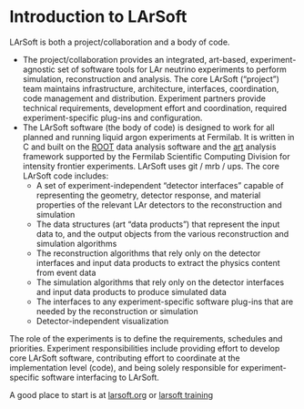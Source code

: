# Introduction to LArSoft

LArSoft is both a project/collaboration and a body of code.

-   The project/collaboration provides an integrated, art-based, experiment-agnostic set of software tools for LAr neutrino experiments to perform simulation, reconstruction and analysis. The core LArSoft (“project”) team maintains infrastructure, architecture, interfaces, coordination, code management and distribution. Experiment partners provide technical requirements, development effort and coordination, required experiment-specific plug-ins and configuration.
-   The LArSoft software (the body of code) is designed to work for all planned and running liquid argon experiments at Fermilab. It is written in C and built on the [ROOT](https://root.cern.ch) data analysis software and the [art](https://cdcvs.fnal.gov/redmine/projects/art) analysis framework supported by the Fermilab Scientific Computing Division for intensity frontier experiments. LArSoft uses git / mrb / ups. The core LArSoft code includes:
    -   A set of experiment-independent “detector interfaces” capable of representing the geometry, detector response, and material properties of the relevant LAr detectors to the reconstruction and simulation
    -   The data structures (art “data products”) that represent the input data to, and the output objects from the various reconstruction and simulation algorithms
    -   The reconstruction algorithms that rely only on the detector interfaces and input data products to extract the physics content from event data
    -   The simulation algorithms that rely only on the detector interfaces and input data products to produce simulated data
    -   The interfaces to any experiment-specific software plug-ins that are needed by the reconstruction or simulation
    -   Detector-independent visualization

The role of the experiments is to define the requirements, schedules and priorities. Experiment responsibilities include providing effort to develop core LArSoft software, contributing effort to coordinate at the implementation level (code), and being solely responsible for experiment-specific software interfacing to LArSoft.

A good place to start is at [larsoft.org](https://larsoft.org) or [larsoft training](https://larsoft.org/training/)
